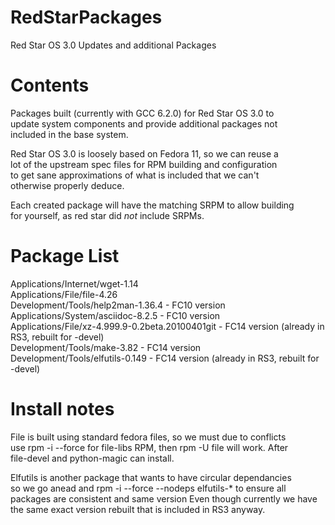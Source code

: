 # RedStarPackages
 Red Star OS 3.0 Updates and additional Packages

# Contents
Packages built (currently with GCC 6.2.0) for Red Star OS 3.0 to  
update system components and provide additional packages not   
included in the base system.  

Red Star OS 3.0 is loosely based on Fedora 11, so we can reuse a   
lot of the upstream spec files for RPM building and configuration  
to get sane approximations of what is included that we can't   
otherwise properly deduce.  

Each created package will have the matching SRPM to allow building  
for yourself, as red star did *not* include SRPMs.   

# Package List  
Applications/Internet/wget-1.14   
Applications/File/file-4.26   
Development/Tools/help2man-1.36.4 - FC10 version  
Applications/System/asciidoc-8.2.5 - FC10 version  
Applications/File/xz-4.999.9-0.2beta.20100401git - FC14 version (already in RS3, rebuilt for -devel)  
Development/Tools/make-3.82 - FC14 version   
Development/Tools/elfutils-0.149 - FC14 version (already in RS3, rebuilt for -devel)  

# Install notes
File is built using standard fedora files, so we must due to conflicts  
use rpm -i --force for file-libs RPM, then rpm -U file will work. After  
file-devel and python-magic can install.   

Elfutils is another package that wants to have circular dependancies  
so we go anead and rpm -i --force --nodeps elfutils-* to ensure all  
packages are consistent and same version Even though currently we have  
the same exact version rebuilt that is included in RS3 anyway.  